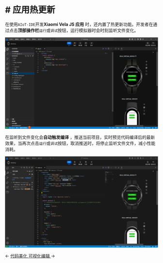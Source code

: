 <!-- 源地址: https://iot.mi.com/vela/quickapp/zh/tools/dev/build.html -->

# # 应用热更新

在使用`AIoT-IDE`开发**Xiaomi Vela JS 应用** 时，还内置了热更新功能。开发者在通过点击**顶部操作栏**`运行`或`调试`按钮，运行模拟器时会时刻监听文件变化。

![alt text](../../images/ide-debugrun-1.fefcbe3c.png)

在监听到文件变化会**自动触发编译** ，推送当前项目，实时预览代码编译后的最新效果，当再次点击`运行`或`调试`按钮，取消推送时，将停止监听文件文件，减小性能消耗。

![alt text](../../images/ide-watch-1.c179fd36.gif)

← [ 代码美化 ](</vela/quickapp/zh/tools/dev/format.html>) [ 可视化编辑 ](</vela/quickapp/zh/tools/dev/manifest.html>) → 
